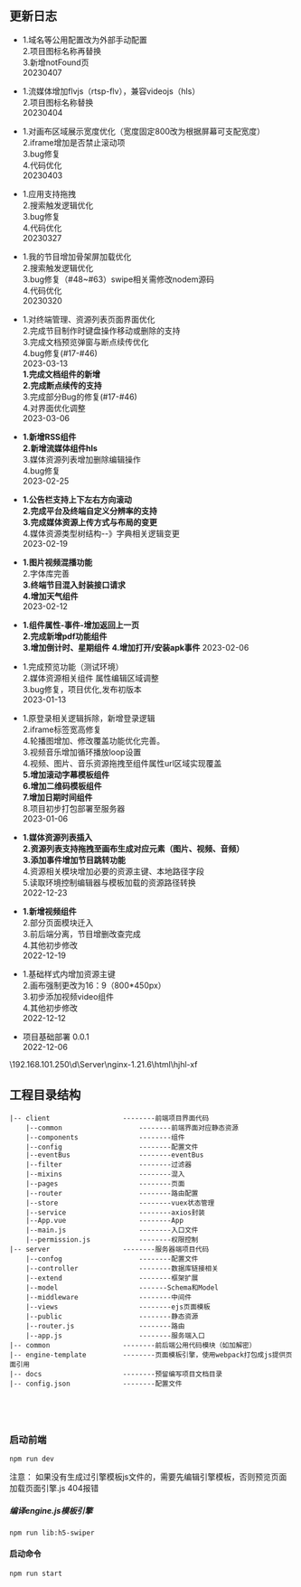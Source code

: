 ## 更新日志  
*  1.域名等公用配置改为外部手动配置  
   2.项目图标名称再替换  
   3.新增notFound页  
   20230407   
*  1.流媒体增加flvjs（rtsp-flv），兼容videojs（hls）  
   2.项目图标名称替换  
   20230404  
*  1.对画布区域展示宽度优化（宽度固定800改为根据屏幕可支配宽度）  
   2.iframe增加是否禁止滚动项  
   3.bug修复  
   4.代码优化  
   20230403  
*  1.应用支持拖拽  
   2.搜索触发逻辑优化  
   3.bug修复  
   4.代码优化  
   20230327  
*  1.我的节目增加骨架屏加载优化  
   2.搜索触发逻辑优化  
   3.bug修复（#48~#63）swipe相关需修改nodem源码  
   4.代码优化  
   20230320  
*  1.对终端管理、资源列表页面界面优化  
   2.完成节目制作时键盘操作移动或删除的支持  
   3.完成文档预览弹窗与断点续传优化  
   4.bug修复(#17-#46)  
   2023-03-13  
   **1.完成文档组件的新增**  
   **2.完成断点续传的支持**  
   3.完成部分Bug的修复(#17-#46)  
   4.对界面优化调整  
    2023-03-06  
*  **1.新增RSS组件**  
   **2.新增流媒体组件hls**  
   3.媒体资源列表增加删除编辑操作     
   4.bug修复  
   2023-02-25  

*  **1.公告栏支持上下左右方向滚动**  
   **2.完成平台及终端自定义分辨率的支持**  
   **3.完成媒体资源上传方式与布局的变更**  
   4.媒体资源类型树结构--》字典相关逻辑变更  
   2023-02-19  

*  **1.图片视频混播功能**  
   2.字体库完善  
   **3.终端节目混入封装接口请求**  
   **4.增加天气组件**   
   2023-02-12

*  **1.组件属性-事件-增加返回上一页**  
   **2.完成新增pdf功能组件**  
   **3.增加倒计时、星期组件**
   **4.增加打开/安装apk事件**
   2023-02-06
     
*  1.完成预览功能（测试环境）  
   2.媒体资源相关组件 属性编辑区域调整   
   3.bug修复，项目优化,发布初版本   
   2023-01-13   

*  1.原登录相关逻辑拆除，新增登录逻辑  
   2.iframe标签宽高修复  
   4.轮播图增加、修改覆盖功能优化完善。  
   3.视频音乐增加循环播放loop设置  
   4.视频、图片、音乐资源拖拽至组件属性url区域实现覆盖  
   **5.增加滚动字幕模板组件**  
   **6.增加二维码模板组件**  
   **7.增加日期时间组件**  
   8.项目初步打包部署至服务器  
   2023-01-06  

*  **1.媒体资源列表插入**  
   **2.资源列表支持拖拽至画布生成对应元素（图片、视频、音频）**  
   **3.添加事件增加节目跳转功能**   
   4.资源相关模块增加必要的资源主键、本地路径字段  
   5.读取环境控制编辑器与模板加载的资源路径转换  
  2022-12-23 

*  **1.新增视频组件**  
   2.部分页面模块迁入  
   3.前后端分离，节目增删改查完成  
   4.其他初步修改   
  2022-12-19

*  1.基础样式内增加资源主键  
   2.画布强制更改为16：9（800*450px）  
   3.初步添加视频video组件  
   4.其他初步修改  
  2022-12-12
  
* 项目基础部署 0.0.1  
  2022-12-06 

\\192.168.101.250\d\Server\nginx-1.21.6\html\hjhl-xf



## 工程目录结构

```
|-- client					--------前端项目界面代码
    |--common					--------前端界面对应静态资源
    |--components				--------组件
    |--config					--------配置文件
    |--eventBus					--------eventBus
    |--filter					--------过滤器
    |--mixins					--------混入
    |--pages					--------页面
    |--router					--------路由配置
    |--store					--------vuex状态管理
    |--service					--------axios封装
    |--App.vue					--------App
    |--main.js					--------入口文件
    |--permission.js			--------权限控制
|-- server					--------服务器端项目代码
    |--confog					--------配置文件
    |--controller				--------数据库链接相关
    |--extend					--------框架扩展
    |--model					-------Schema和Model
    |--middleware				--------中间件
    |--views					--------ejs页面模板
    |--public					--------静态资源
    |--router.js				--------路由
    |--app.js					--------服务端入口
|-- common					--------前后端公用代码模块（如加解密）
|-- engine-template			--------页面模板引擎，使用webpack打包成js提供页面引用
|-- docs					--------预留编写项目文档目录
|-- config.json				--------配置文件
```
  
```

```
```

         
```

### 启动前端
```
npm run dev
```

注意：
如果没有生成过引擎模板js文件的，需要先编辑引擎模板，否则预览页面加载页面引擎.js 404报错
##### 编译engine.js模板引擎
```
npm run lib:h5-swiper
```

#### 启动命令
```
npm run start
```